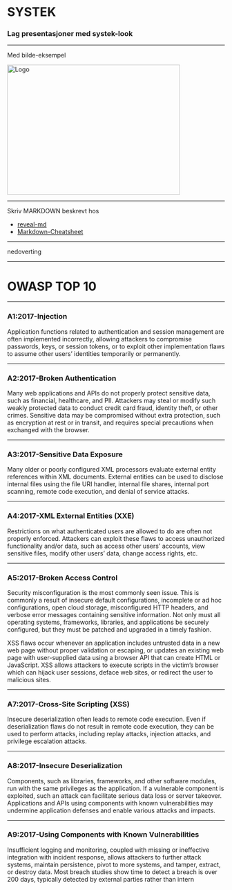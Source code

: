 # SYSTEK

### Lag presentasjoner med systek-look

---

Med bilde-eksempel

<img src="http://localhost:1948/_assets/img/logo.svg" alt="Logo" style="width: 400px; height:300px"/>

---

Skriv MARKDOWN beskrevt hos
* [reveal-md](https://github.com/webpro/reveal-md)
* [Markdown-Cheatsheet](https://github.com/adam-p/markdown-here/wiki/Markdown-Cheatsheet)


----


nedoverting



---

# OWASP TOP 10

----

### A1:2017-Injection

Application functions related to authentication and session management are often implemented
incorrectly, allowing attackers to compromise passwords, keys, or session tokens, or to exploit
other implementation flaws to assume other users’ identities temporarily or permanently.

----

### A2:2017-Broken Authentication

Many web applications and APIs do not properly protect sensitive data, such as financial,
healthcare, and PII. Attackers may steal or modify such weakly protected data to conduct credit
card fraud, identity theft, or other crimes. Sensitive data may be compromised without extra
protection, such as encryption at rest or in transit, and requires special precautions when
exchanged with the browser.

----

### A3:2017-Sensitive Data Exposure

Many older or poorly configured XML processors evaluate external entity references within XML
documents. External entities can be used to disclose internal files using the file URI handler,
internal file shares, internal port scanning, remote code execution, and denial of service attacks.

----

### A4:2017-XML External Entities (XXE)
Restrictions on what authenticated users are allowed to do are often not properly enforced.
Attackers can exploit these flaws to access unauthorized functionality and/or data, such as access
other users' accounts, view sensitive files, modify other users’ data, change access rights, etc.

----

### A5:2017-Broken Access Control

Security misconfiguration is the most commonly seen issue. This is commonly a result of insecure
default configurations, incomplete or ad hoc configurations, open cloud storage, misconfigured
HTTP headers, and verbose error messages containing sensitive information. Not only must all
operating systems, frameworks, libraries, and applications be securely configured, but they must
be patched and upgraded in a timely fashion.

XSS flaws occur whenever an application includes untrusted data in a new web page without
proper validation or escaping, or updates an existing web page with user-supplied data using a
browser API that can create HTML or JavaScript. XSS allows attackers to execute scripts in the
victim’s browser which can hijack user sessions, deface web sites, or redirect the user to
malicious sites.

----

### A7:2017-Cross-Site Scripting (XSS)

Insecure deserialization often leads to remote code execution. Even if deserialization flaws do not
result in remote code execution, they can be used to perform attacks, including replay attacks,
injection attacks, and privilege escalation attacks.

----

### A8:2017-Insecure Deserialization

Components, such as libraries, frameworks, and other software modules, run with the same
privileges as the application. If a vulnerable component is exploited, such an attack can facilitate
serious data loss or server takeover. Applications and APIs using components with known
vulnerabilities may undermine application defenses and enable various attacks and impacts.


----

### A9:2017-Using Components with Known Vulnerabilities
Insufficient logging and monitoring, coupled with missing or ineffective integration with incident
response, allows attackers to further attack systems, maintain persistence, pivot to more systems,
and tamper, extract, or destroy data. Most breach studies show time to detect a breach is over
200 days, typically detected by external parties rather than intern
